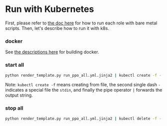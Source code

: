 # Run with Kubernetes
First, please refer to [the doc here](./RUN_SCRIPTS.md) for how to run each role with bare metal scripts.
Then, let's describe how to run it with k8s.

### docker
See [the descriptions here](../build_docker/README.md) for building docker.

### start all
```bash
python render_template.py run_ppo_all.yml.jinja2 | kubectl create -f -
```
Note: `kubectl create -f` means creating from file,
the second single dash `-` indicates a special file the `stdin`,
and finally the pipe operator `|` forwards the output string.

### stop all
```bash
python render_template.py run_ppo_all.yml.jinja2 | kubectl delete -f -
```
